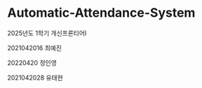 # Automatic-Attendance-System

2025년도 1학기 개신프론티어I

2021042016 최예진

20220420   정인영

2021042028   유태현
